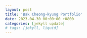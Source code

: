 ```yaml
---
layout: post
title: 'Bak Cheong-kyung Portfolio'
date: 2023-04-30 00:00:00 +0800
categories: [jekyll update]
# tags: [jekyll, liquid]
---
```


<!--more-->
<script src="https://gist.github.com/smutnyleszek/9803727.js"></script>
